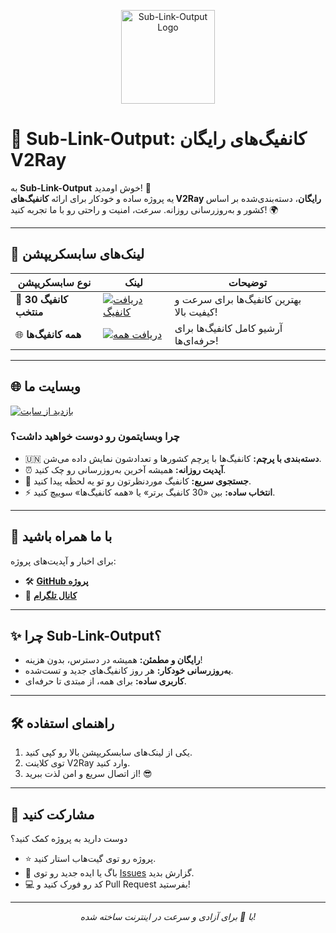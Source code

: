 <p align="center">
  <img src="https://via.placeholder.com/150x150.png?text=SubLink" alt="Sub-Link-Output Logo" width="150"/>
</p>

# 🌟 Sub-Link-Output: کانفیگ‌های رایگان V2Ray  

به **Sub-Link-Output** خوش اومدید! 🎉  
یه پروژه ساده و خودکار برای ارائه **کانفیگ‌های V2Ray رایگان**، دسته‌بندی‌شده بر اساس کشور و به‌روزرسانی روزانه. سرعت، امنیت و راحتی رو با ما تجربه کنید! 🌍  

---

## 🔗 لینک‌های سابسکریپشن  

| نوع سابسکریپشن | لینک | توضیحات |
|------------------|------|----------|
| 💎 **30 کانفیگ منتخب** | [![دریافت کانفیگ](https://img.shields.io/badge/دریافت%20کانفیگ-30%20منتخب-ff6f61?style=for-the-badge)](https://raw.githubusercontent.com/v2rayCrow/Sub-Link-Output/main/sub.txt#v2sourceSUB) | بهترین کانفیگ‌ها برای سرعت و کیفیت بالا! |
| 🌐 **همه کانفیگ‌ها** | [![دریافت همه](https://img.shields.io/badge/دریافت%20همه-کانفیگ‌ها-00d4ff?style=for-the-badge)](https://raw.githubusercontent.com/v2rayCrow/Sub-Link-Output/main/all.txt#v2sourceALL) | آرشیو کامل کانفیگ‌ها برای حرفه‌ای‌ها! |

---

## 🌐 وبسایت ما  
[![بازدید از سایت](https://img.shields.io/badge/وبسایت-Sub--Link--Site-00d4ff?style=for-the-badge)](https://v2raycrow.github.io/Sub-Link-Site)  

### چرا وبسایتمون رو دوست خواهید داشت؟  
- 🇺🇳 **دسته‌بندی با پرچم:** کانفیگ‌ها با پرچم کشورها و تعدادشون نمایش داده می‌شن.  
- ⏰ **آپدیت روزانه:** همیشه آخرین به‌روزرسانی رو چک کنید.  
- 🔎 **جستجوی سریع:** کانفیگ موردنظرتون رو تو یه لحظه پیدا کنید.  
- ⚡ **انتخاب ساده:** بین «30 کانفیگ برتر» یا «همه کانفیگ‌ها» سوییچ کنید.  

---

## 📣 با ما همراه باشید  
برای اخبار و آپدیت‌های پروژه:  
- 🛠 [**GitHub پروژه**](https://github.com/v2rayCrow/Sub-Link-Output)  
- 📢 [**کانال تلگرام**](https://t.me/v2source)  

---

## ✨ چرا Sub-Link-Output؟  
- **رایگان و مطمئن:** همیشه در دسترس، بدون هزینه!  
- **به‌روزرسانی خودکار:** هر روز کانفیگ‌های جدید و تست‌شده.  
- **کاربری ساده:** برای همه، از مبتدی تا حرفه‌ای.  

---

## 🛠 راهنمای استفاده  
1. یکی از لینک‌های سابسکریپشن بالا رو کپی کنید.  
2. توی کلاینت V2Ray وارد کنید.  
3. از اتصال سریع و امن لذت ببرید! 😎  

---

## 🤝 مشارکت کنید  
دوست دارید به پروژه کمک کنید؟  
- ⭐ پروژه رو توی گیت‌هاب استار کنید.  
- 🐛 باگ یا ایده جدید رو توی [Issues](https://github.com/v2rayCrow/Sub-Link-Output/issues) گزارش بدید.  
- 💻 کد رو فورک کنید و Pull Request بفرستید!  

---

<p align="center">
  <i>با 💖 برای آزادی و سرعت در اینترنت ساخته شده!</i>
</p>
